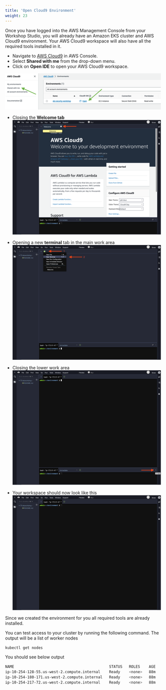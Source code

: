 ```yaml
---
title: 'Open Cloud9 Environment'
weight: 23
---
```


Once you have logged into the AWS Management Console from your Workshop Studio, you will already have an Amazon EKS cluster and AWS Cloud9 environment. Your AWS Cloud9 workspace will also have all the required tools installed in it.

- Navigate to [AWS Cloud9](https://console.aws.amazon.com/cloud9) in AWS Console.
- Select **Shared with me** from the drop-down menu.
- Click on **Open IDE** to open your AWS Cloud9 workspace.

![sign-in](/static/images/create-workspace/cloud9-IDE1.png)

- Closing the **Welcome tab**
  ![c9before](/static/images/create-workspace/cloud9-1.png)

- Opening a new **terminal** tab in the main work area
  ![c9newtab](/static/images/create-workspace/cloud9-2.png)

- Closing the lower work area
  ![c9newtab](/static/images/create-workspace/cloud9-3.png)

- Your workspace should now look like this
  ![c9after](/static/images/create-workspace/cloud9-4.png)

Since we created the environment for you all required tools are already installed.

You can test access to your cluster by running the following command. The output will be a list of worker nodes

```bash
kubectl get nodes
```

You should see below output

```bash
NAME                                           STATUS   ROLES    AGE   VERSION
ip-10-254-128-55.us-west-2.compute.internal    Ready    <none>   88m   v1.28.1-eks-43840fb
ip-10-254-180-171.us-west-2.compute.internal   Ready    <none>   88m   v1.28.1-eks-43840fb
ip-10-254-217-72.us-west-2.compute.internal    Ready    <none>   88m   v1.28.1-eks-43840fb
```

